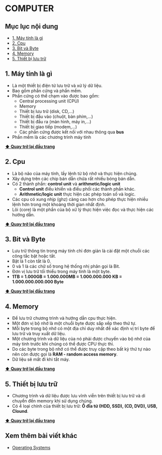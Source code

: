 # COMPUTER

## Mục lục nội dung

- [1. Máy tính là gì](#1-máy-tính-là-gì)
- [2. Cpu](#2-cpu)
- [3. Bit và Byte](#3-bit-và-byte)
- [4. Memory](#4-memory)
- [5. Thiết bị lưu trữ](#5-thiết-bị-lưu-trữ)

## 1. Máy tính là gì

- Là một thiết bị điện tử lưu trữ và xử lý dữ liệu.
- Bao gồm phần cứng và phần mềm.
- Phần cứng có thể chạm vào được bao gồm:
  - Central processing unit (CPU)
  - Memory
  - Thiết bị lưu trữ (disk, CD,...)
  - Thiết bị đầu vào (chuột, bàn phím,...)
  - Thiết bị đầu ra (màn hình, máy in,...)
  - Thiết bị giao tiếp (modem,...)
  - Các phần cứng được kết nối với nhau thông qua **bus**
- Phần mềm là các chương trình máy tính  

**[⬆ Quay trở lại đầu trang](#mục-lục-nội-dung)**

## 2. Cpu

- Là bộ não của máy tính, lấy lệnh từ bộ nhớ và thực hiện chúng.
- Xây dựng trên các chip bán dẫn chứa rất nhiều bóng bán dẫn.
- Có 2 thành phần: **control unit** và **arithmetic/logic unit**
  - **Control unit** điều khiển và điều phối các thành phần khác.
  - **Arithmetic/logic unit** thực hiện các phép toán số và logic.
- Các cpu có xung nhịp (ghz) càng cao hơn cho phép thực hiện nhiều lệnh hơn trong một khoảng thời gian nhất định.
- Lõi (core) là một phần của bộ xử lý thực hiện việc đọc và thực hiện các hướng dẫn.

**[⬆ Quay trở lại đầu trang](#mục-lục-nội-dung)**

## 3. Bit và Byte

- Lưu trữ thông tin trong máy tính chỉ đơn giản là cài đặt một chuỗi các công tắc bật hoặc tắt.
- Bật là 1 còn tắt là 0.
- 0 và 1 là các chữ số trong hệ thống nhị phân gọi là Bit.
- Đơn vị lưu trữ tối thiểu trong máy tính là một byte.
- **1TB = 1.000GB = 1.000.000MB = 1.000.000.000 KB = 1.000.000.000.000 Byte**

**[⬆ Quay trở lại đầu trang](#mục-lục-nội-dung)**

## 4. Memory

- Để lưu trữ chương trình và hướng dẫn cpu thực hiện.
- Một đơn vị bộ nhớ là một chuỗi byte được sắp xếp theo thứ tự.
- Mỗi byte trong bộ nhớ có một địa chỉ duy nhất để xác định vị trí byte để lưu trữ và truy xuất dữ liệu.
- Một chương trình và dữ liệu của nó phải được chuyển vào bộ nhớ của máy tính trước khi chúng có thể được CPU thực thi.
- Do các byte trong bộ nhớ có thể được truy cập theo bất kỳ thứ tự nào nên còn được gọi là **RAM - random access memory**.
- Dữ liệu sẽ mất đi khi tắt máy.

**[⬆ Quay trở lại đầu trang](#mục-lục-nội-dung)**

## 5. Thiết bị lưu trữ

- Chương trình và dữ liệu được lưu vĩnh viễn trên thiết bị lưu trữ và di chuyển đến memory khi sử dụng chúng.
- Có 4 loại chính của thiết bị lưu trữ: **Ổ đĩa từ (HDD, SSD), (CD, DVD), USB, Clound**.

**[⬆ Quay trở lại đầu trang](#mục-lục-nội-dung)**

## Xem thêm bài viết khác

- [Operating Systems](day2.md)
